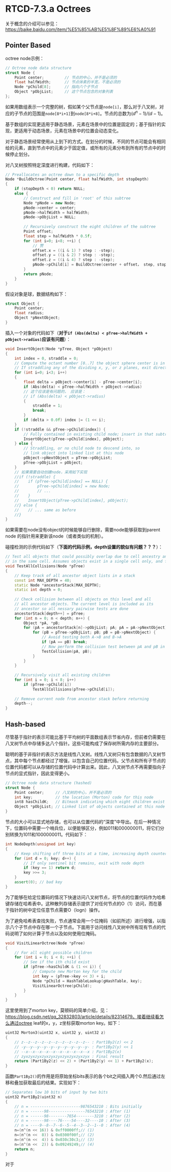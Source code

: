 # RTCD-7.3.a Octrees

关于概念的介绍可以参见：https://baike.baidu.com/item/%E5%85%AB%E5%8F%89%E6%A0%91

## Pointer Based

octree node示例：

```c++
// Octree node data structure
struct Node {
    Point center;         // 节点的中心，并不是必须的
    float halfWidth;      // 节点体素的半宽，不是必须的
    Node *pChild[8];      // 指向八个子节点
    Object *pObjList;     // 这个节点包含的对象列表
};
```

如果用数组表示一个完整的树，假如某个父节点是`node[i]`，那么对于八叉树，对应的子节点的范围是`node[8*i+1]`到`node[8*i+8]`。节点的总数为$(d^n-1)/(d-1)$。

基于数组的实现更适用于静态场景，元素在场景中的位置是固定的；基于指针的实现，更适用于动态场景，元素在场景中的位置会动态变化。

对于静态场景经常使用从上到下的方式。在划分的时候，不同的节点可能会有相同给的元素，直到节点中的元素少于固定值，或所有的元素分布到所有的节点中的时候停止划分。

对八叉树按照特定深度进行构建，代码如下：

```c++
// Preallocates an octree down to a specific depth
Node *BuildOctree(Point center, float halfWidth, int stopDepth)
{
    if (stopDepth < 0) return NULL;
    else {
        // Construct and fill in 'root' of this subtree
        Node *pNode = new Node;
        pNode->center = center;
        pNode->halfWidth = halfWidth;
        pNode->pObjList = NULL;
        
        // Recursively construct the eight children of the subtree
        Point offset;
        float step = halfWidth * 0.5f;
        for (int i=0; i<8; ++i) {
            // 赞
            offset.x = ((i & 1) ? step : -step);
            offset.y = ((i & 2) ? step : -step);
            offset.z = ((i & 4) ? step : -step);
            pNode->pChild[i] = BuildOctree(center + offset， step, stopDepth-1);
        }
        return pNode;
    }
}
```

假设对象是球，数据结构如下：

```c++
struct Object {
    Point center;
    float radius;
    Object *pNextObject;
}
```

插入一个对象的代码如下（**对于`if (Abs(delta) < pTree->halfWidth + pObject->radius)`应该有问题**）：

```c++
void InsertObject(Node *pTree, Object *pObject)
{
    int index = 0, straddle = 0;
    // Compute the octant number [0..7] the object sphere center is in
    // If straddling any of the dividing x, y, or z planes, exit directly
    for (int i=0; i<3; i++)
    {
        float delta = pObject->center[i] - pTree->center[i];
        if (Abs(delta) < pTree->halfWidth + pObject->radius) 
        // 这个应该是有问题的， 应该是：
        // if (Abs(delta) < pObject->radius)
        {
            straddle = 1;
            break;
        }
        if (delta > 0.0f) index |= (1 << i);
    }
    if (!straddle && pTree->pChild[index]) {
        // Fully contained in existing child node; insert in that subtree
        InsertObject(pTree->pChild[index], pObject);
    } else {
        // Straddling, or no child node to descend into, so
        // link object into linked list at this node
        pObject->pNextObject = pTree->pObjList;
        pTree->pObjList = pObject;
    }
    // 如果需要自动创建node，采用如下实现
    //if (!straddle) {
    //    if (pTree->pChild[index] == NULL) {
    //        pTree->pChild[index] = new Node;
    //        // ...
    //    }
    //    InsertObject(pTree->pChild[index], pObject);
    //} else {
    //    // ... same as before
    //}
}
```

如果需要在node没有object的时候能够自行删除，需要node能够获取到parent node 的指针用来更新该node（或者类似的机制）。

碰撞检测的示例代码如下（**下面的代码示例，depth设置的貌似有问题？？？**）：

```c++
// Test all objects that could possibly overlap due to cell ancestry and coexistence
// in the same cell. Assumes objects exist in a single cell only, and fully inside it
void TestAllCollisions(Node *pTree)
{
    // Keep track of all ancestor object lists in a stack
    const int MAX_DEPTH = 40;
    static Node *ancestorStack[MAX_DEPTH];
    static int depth = 0; 
    
    // Check collision between all objects on this level and all 
    // all ancestor objects. The current level is included as its
    // ancestor so all nessary pairwise tests are done
    ancestorStack[depth++] = pTree;
    for (int n = 0; n < depth; n++) {
        Object *pA, *pB;
        for (pA = ancestorStack[n]->pObjList; pA; pA = pA->pNextObject) {
            for (pB = pTree->pObjList; pB; pB = pB->pNextObject) {
                // Avoid testing both A->B and B->A
                if (pA == pB) break;
                // Now perform the collision test between pA and pB in some manner
                TestCollision(pA, pB);
            }
        }
    }
    
    // Recursively visit all existing children
    for (int i = 0; i < 8; i++)
        if (pTree->pChild[i])
            TestAllCollisions(pTree->pChild[i]);
    
    // Remove current node from ancestor stack before returning
    depth--;
}
```

## Hash-based

 尽管基于指针的表示可能比基于平均树的平面数组表示节省内存，但前者仍需要在八叉树节点中存储多达八个指针。这些可能构成了保存树所需内存的主要部分。 

聪明的基于非指针的表示方法是线性八叉树。线性八叉树只有包含数据的八叉树节点，其中每个节点都经过了增强，以包含自己的位置代码。父节点和所有子节点的位置代码都可以从存储的位置代码中计算出来。因此，八叉树节点不再需要指向子节点的显式指针，因此变得更小。

```c++
// Octree node data structure (hashed)
struct Node {
    Point center;     // 八叉树的中心，并不是必须的
    int key;          // the location (Morton) code for this node
    int8 hasChildK;   // Bitmask indicating which eight children exist (optional)
    Object *pObjList; // Linked list of objects contained at this node
}
```

节点的大小可以显式地存储，也可以从位置代码的“深度”中导出。在后一种情况下，位置码中需要一个哨兵位，以便能够区分，例如011和000000011，将它们分别转换为1011和1000000011。代码如下：

```c++
int NodeDepth(unsigned int key)
{
    // Keep shifting off three bits at a time, increasing depth counter
    for (int d = 0; key; d++) {
        // If only sentinel bit remains, exit with node depth
        if (key == 1) return d;
        key >>= 3;
    }
    assert(0); // bad key
}
```

为了能够在给定位置码的情况下快速访问八叉树节点，将节点的位置代码作为哈希键存储在哈希表中。这种散列存储表示提供了对任何节点的O（1）访问，而在基于指针的树中定位任意节点需要O（logn）操作。

为了避免哈希表查找失败，节点通常会用一个位掩码（如前所述）进行增强，以指示八个子节点中存在哪一个子节点。下面用于访问线性八叉树中所有现有节点的代码说明了如何计算子节点以及如何使用位掩码。

```c++
void VisitLinearOctree(Node *pTree)
{
    // For all eight possible children 
    for (int i = 0; i < 8; ++i) {
        // See if the ith child exist
        if (pTree->hasChildK & (1 << i)) {
            // Compute new Morton key for the child
            int key = (pTree->key << 3) + i;
            Node *pChild = HashTableLookup(gHashTable, key);
            VisitLinearOctree(pChild);
        }
    }
}
```

这里使用到了morton key，莫顿码的简单介绍，见：https://blog.csdn.net/qq_32832803/article/details/82314679。接着继续看怎么通过octree leaf的x，y，z坐标获取morton key。如下：

```c++
uint32 Morton3(uint32 x, uint32 y, uint32 z)
{
    // z--z--z--z--z--z--z--z--z--z-- : Part1By2(z) << 2
    // -y--y--y--y--y--y--y--y--y--y- : Part1By2(y) << 1
    // --x--x--x--x--x--x--x--x--x--x : Part1By2(x)
    // zyxzyxzyxzyxzyxzyxzyxzyxzyxzyx : Final result
    return (Part1By2(z) << 2) + (Part1By2(y) << 1) + Part1By2(x);
}
```

函数`Part1By2()`的作用是将原始坐标bits表示的各个bit之间插入两个0.然后通过左移和叠加获取最后的结果。实现如下：

```c++
// Separates low 10 bits of input by two bits
uint32 Part1By2(uint32 n)
{
    // n = ----------------------9876543210 : Bits initially
    // n = ------98----------------76543210 : After (1)
    // n = ------98--------7654--------3210 : After (2)
    // n = ------98----76----54----32----10 : After (3)
    // n = ----9--8--7--6--5--4--3--2--1--0 : After (4)
    n=(n^(n << 16)) & 0xff0000ff;// (1)
    n=(n^(n <<  8)) & 0x0300f00f;// (2)
    n=(n^(n <<  4)) & 0x030c30c3;// (3)
    n=(n^(n <<  2)) & 0x09249249;// (4)
    return n;
}
```

对于

